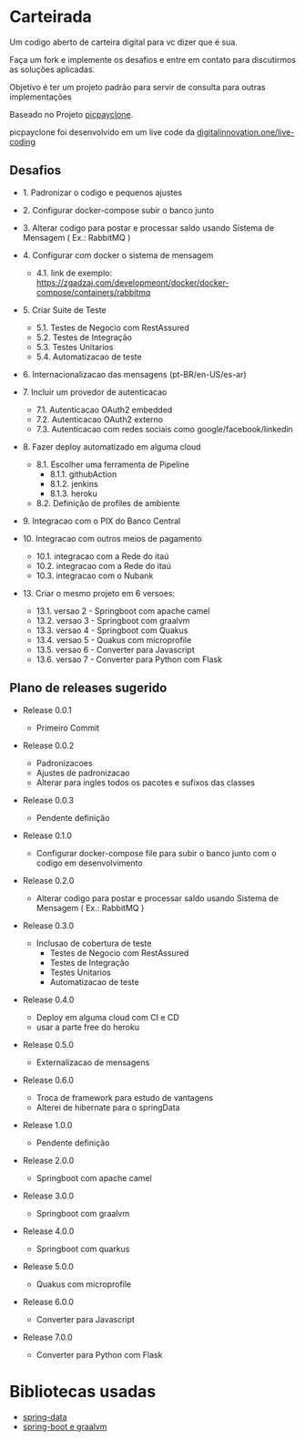 # Carteirada

Um codigo aberto de carteira digital para vc dizer que é sua.

Faça um fork e implemente os desafios e entre em contato para discutirmos as soluções aplicadas.

Objetivo é ter um projeto padrão para servir de consulta para outras implementações

Baseado no Projeto [picpayclone](https://github.com/cicerojmm/picPayCloneMentoriaDIO).

picpayclone foi desenvolvido em um live code da [digitalinnovation.one/live-coding](https://web.digitalinnovation.one/live-coding)

## Desafios

* 1\. Padronizar o codigo e pequenos ajustes

* 2\. Configurar docker-compose subir o banco junto

* 3\. Alterar codigo para postar e processar saldo usando Sistema de Mensagem ( Ex.: RabbitMQ )

* 4\. Configurar com docker o sistema de mensagem

  * 4.1\. link de exemplo: https://zgadzaj.com/developmeont/docker/docker-compose/containers/rabbitmq

* 5\. Criar Suite de Teste

    * 5.1\. Testes de Negocio com RestAssured
    * 5.2\. Testes de Integração
    * 5.3\. Testes Unitarios
    * 5.4\. Automatizacao de teste

* 6\. Internacionalizacao das mensagens (pt-BR/en-US/es-ar)

* 7\. Incluir um provedor de autenticacao

    * 7.1\. Autenticacao OAuth2 embedded
    * 7.2\. Autenticacao OAuth2 externo
    * 7.3\. Autenticacao com redes sociais como google/facebook/linkedin

* 8\. Fazer deploy automatizado em alguma cloud

  * 8.1\. Escolher uma ferramenta de Pipeline 
    * 8.1.1\. githubAction 
    * 8.1.2\. jenkins
    * 8.1.3\. heroku
  * 8.2\. Definição de profiles de ambiente

* 9\. Integracao com o PIX do Banco Central

* 10\. Integracao com outros meios de pagamento
  * 10.1\. integracao com a Rede do itaú
  * 10.2\. integracao com a Rede do itaú
  * 10.3\. integracao com o Nubank

* 13\. Criar o mesmo projeto em 6 versoes:
  * 13.1\. versao 2 - Springboot com apache camel 
  * 13.2\. versao 3 - Springboot com graalvm
  * 13.3\. versao 4 - Springboot com Quakus
  * 13.4\. versao 5 - Quakus com microprofile
  * 13.5\. versao 6 - Converter para Javascript
  * 13.6\. versao 7 - Converter para Python com Flask

## Plano de releases sugerido

* Release 0.0.1

  - Primeiro Commit


* Release 0.0.2

  - Padronizacoes
  - Ajustes de padronizacao
  - Alterar para ingles todos os pacotes e sufixos das classes 


* Release 0.0.3

  - Pendente definição


* Release 0.1.0

  - Configurar docker-compose file para subir o banco junto com o codigo em desenvolvimento


* Release 0.2.0

  - Alterar codigo para postar e processar saldo usando Sistema de Mensagem ( Ex.: RabbitMQ ) 


* Release 0.3.0

  - Inclusao de cobertura de teste
    - Testes de Negocio com RestAssured
    - Testes de Integração
    - Testes Unitarios
    - Automatizacao de teste


* Release 0.4.0

  - Deploy em alguma cloud com CI e CD
  - usar a parte free do heroku 


* Release 0.5.0

  - Externalizacao de mensagens


* Release 0.6.0

  - Troca de framework para estudo de vantagens
  - Alterei de hibernate para o springData


* Release 1.0.0

  - Pendente definição


* Release 2.0.0

  - Springboot com apache camel 


* Release 3.0.0

  - Springboot com graalvm


* Release 4.0.0

  - Springboot com quarkus


* Release 5.0.0

  - Quakus com microprofile


* Release 6.0.0

  - Converter para Javascript


* Release 7.0.0

  - Converter para Python com Flask


# Bibliotecas usadas

  - [spring-data](https://docs.spring.io/spring-data/jpa/docs/2.3.2.RELEASE/reference/html/#reference)
  - [spring-boot e graalvm](https://spring.io/blog/2020/04/09/spring-graalvm-native-0-6-0-released)